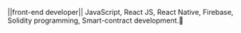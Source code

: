 ||front-end developer|| JavaScript, React JS, React Native, Firebase, Solidity programming, Smart-contract development.🌺
